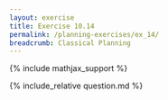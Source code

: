 ```yaml
---
layout: exercise
title: Exercise 10.14
permalink: /planning-exercises/ex_14/
breadcrumb: Classical Planning
---
```


{% include mathjax_support %}

<div><i class="arrow-up loader" data-chapter="planning-exercises" data-exercise="ex_14" data-rating="0"></i></div>
{% include_relative question.md %}
